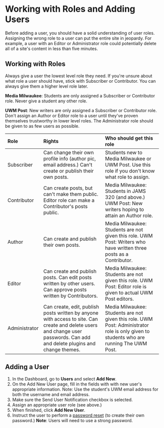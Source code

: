 # Working with Roles and Adding Users

Before adding a user, you should have a solid understanding of user roles. Assigning the wrong role to a user can put the entire site in jeopardy. For example, a user with an Editor or Administrator role could potentially delete all of a site's content in less than five minutes.

## Working with Roles

Always give a user the lowest level role they need. If you're unsure about what role a user should have, stick with Subscriber or Contributor. You can always give them a higher level role later.

**Media Milwaukee**: Students are only assigned a Subscriber or Contributor role. Never give a student any other role.

**UWM Post**: New writers are only assigned a Subscriber or Contributor role. Don't assign an Author or Editor role to a user until they've proven themselves trustworthy in lower level roles. The Administrator role should be given to as few users as possible.

| Role | Rights | Who should get this role |
| :--- | :--- | :--- |
| Subscriber | Can change their own profile info \(author pic, email address.\) Can't create or publish their own posts. | Students new to Media Milwaukee or UWM Post. Use this role if you don't know what role to assign. |
| Contributor | Can create posts, but can't make them public. Editor role can make a Contributor's posts public. | Media Milwaukee: Students in JAMS 320 \(and above.\) UWM Post: New writers hoping to attain an Author role. |
| Author | Can create and publish their own posts. | Media Milwaukee: Students are not given this role. UWM Post: Writers who have written three posts as a Contributor. |
| Editor | Can create and publish posts. Can edit posts written by other users. Can approve posts written by Contributors. | Media Milwaukee: Students are not given this role. UWM Post: Editor role is given to actual UWM Post editors. |
| Administrator | Can create, edit, publish posts written by anyone with access to site. Can create and delete users and change user passwords. Can add and delete plugins and change themes. | Media Milwaukee: Students are not given this role. UWM Post: Administrator role is only given to students who are running The UWM Post. |

## Adding a User

1. In the Dashboard, go to **Users** and select **Add New**.
2. On the Add New User page, fill in the fields with with new user's appropriate information. Note: Use the student's UWM email address for both the username and email address.
3. Make sure the Send User Notification checkbox is selected.
4. Assign an appropriate user role \(see above.\)
5. When finished, click **Add New User**. 
6. Instruct the user to perform a [password reset](../accessing-the-news-site/resetting-your-password.md) \(to create their own password.\) **Note**: Users will need to use a strong password. 


